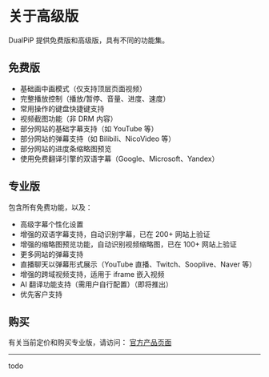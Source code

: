 # 关于高级版

DualPiP 提供免费版和高级版，具有不同的功能集。

## 免费版

- 基础画中画模式（仅支持顶层页面视频）
- 完整播放控制（播放/暂停、音量、进度、速度）
- 常用操作的键盘快捷键支持
- 视频截图功能（非 DRM 内容）
- 部分网站的基础字幕支持（如 YouTube 等）
- 部分网站的弹幕支持（如 Bilibili、NicoVideo 等）
- 部分网站的进度条缩略图预览
- 使用免费翻译引擎的双语字幕（Google、Microsoft、Yandex）

## 专业版

包含所有免费功能，以及：

- 高级字幕个性化设置
- 增强的双语字幕支持，自动识别字幕，已在 200+ 网站上验证
- 增强的缩略图预览功能，自动识别视频缩略图，已在 100+ 网站上验证
- 更多网站的弹幕支持
- 直播聊天以弹幕形式展示（YouTube 直播、Twitch、Sooplive、Naver 等）
- 增强的跨域视频支持，适用于 iframe 嵌入视频
- AI 翻译功能支持（需用户自行配置）（即将推出）
- 优先客户支持

## 购买

有关当前定价和购买专业版，请访问：
[官方产品页面](https://www.rabbitpair.com/zh/products/dualpip)

---

todo
